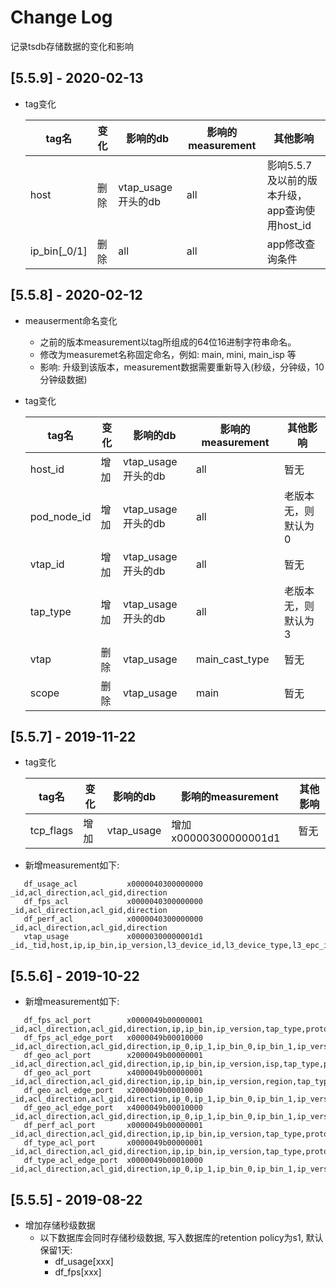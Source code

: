  # Change Log

  记录tsdb存储数据的变化和影响


  ## [5.5.9] - 2020-02-13

   - tag变化

      |tag名       | 变化 |  影响的db          | 影响的measurement| 其他影响 |
      | ---        | ---  | ---                | ---              | ---      |
      | host       | 删除 | vtap_usage开头的db | all              |  影响5.5.7及以前的版本升级，app查询使用host_id |
      |ip_bin[_0/1]| 删除 | all                | all              |  app修改查询条件                               |

  ## [5.5.8] - 2020-02-12

  - meauserment命名变化
    - 之前的版本measurement以tag所组成的64位16进制字符串命名。
    - 修改为measuremet名称固定命名，例如: main, mini, main_isp 等
    - 影响: 升级到该版本，measurement数据需要重新导入(秒级，分钟级，10分钟级数据)

  - tag变化

    |tag名       | 变化 |  影响的db          | 影响的measurement| 其他影响 |
    | ---        | ---  | ---                | ---              | ---      |
    | host_id    | 增加 | vtap_usage开头的db | all              |  暂无                  |
    |pod_node_id | 增加 | vtap_usage开头的db | all              |  老版本无，则默认为0   |
    | vtap_id    | 增加 | vtap_usage开头的db | all              |  暂无                  |
    | tap_type   | 增加 | vtap_usage开头的db | all              |  老版本无，则默认为3   |
    | vtap       | 删除 | vtap_usage         | main_cast_type   |  暂无                  |
    | scope      | 删除 | vtap_usage         | main             |  暂无                  |

  ## [5.5.7] - 2019-11-22

  - tag变化

    |tag名       | 变化 |  影响的db          | 影响的measurement     | 其他影响 |
    | ---        | ---  | ---                | ---                   | ---      |
    | tcp_flags  | 增加 | vtap_usage         | 增加x00000300000001d1 |  暂无    |

 - 新增measurement如下:
```
   df_usage_acl           x0000040300000000    _id,acl_direction,acl_gid,direction
   df_fps_acl             x0000040300000000    _id,acl_direction,acl_gid,direction
   df_perf_acl            x0000040300000000    _id,acl_direction,acl_gid,direction
   vtap_usage             x00000300000001d1    _id,_tid,host,ip,ip_bin,ip_version,l3_device_id,l3_device_type,l3_epc_id,region,subnet_id,tcp_flags
```

  ## [5.5.6] - 2019-10-22

 - 新增measurement如下:
```
   df_fps_acl_port        x0000049b00000001    _id,acl_direction,acl_gid,direction,ip,ip_bin,ip_version,tap_type,protocol,server_port
   df_fps_acl_edge_port   x0000049b00010000    _id,acl_direction,acl_gid,direction,ip_0,ip_1,ip_bin_0,ip_bin_1,ip_version,tap_type,protocol,server_port
   df_geo_acl_port        x2000049b00000001    _id,acl_direction,acl_gid,direction,ip,ip_bin,ip_version,isp,tap_type,protocol,server_port
   df_geo_acl_port        x4000049b00000001    _id,acl_direction,acl_gid,direction,ip,ip_bin,ip_version,region,tap_type,protocol,server_port
   df_geo_acl_edge_port   x2000049b00010000    _id,acl_direction,acl_gid,direction,ip_0,ip_1,ip_bin_0,ip_bin_1,ip_version,isp,tap_type,protocol,server_port
   df_geo_acl_edge_port   x4000049b00010000    _id,acl_direction,acl_gid,direction,ip_0,ip_1,ip_bin_0,ip_bin_1,ip_version,region,tap_type,protocol,server_port
   df_perf_acl_port       x0000049b00000001    _id,acl_direction,acl_gid,direction,ip,ip_bin,ip_version,tap_type,protocol,server_port
   df_type_acl_port       x0000049b00000001    _id,acl_direction,acl_gid,direction,ip,ip_bin,ip_version,tap_type,protocol,server_port
   df_type_acl_edge_port  x0000049b00010000    _id,acl_direction,acl_gid,direction,ip_0,ip_1,ip_bin_0,ip_bin_1,ip_version,tap_type,protocol,server_port
```

  ## [5.5.5] - 2019-08-22

  - 增加存储秒级数据
    - 以下数据库会同时存储秒级数据, 写入数据库的retention policy为s1, 默认保留1天:
      - df_usage[xxx]
      - df_fps[xxx]
